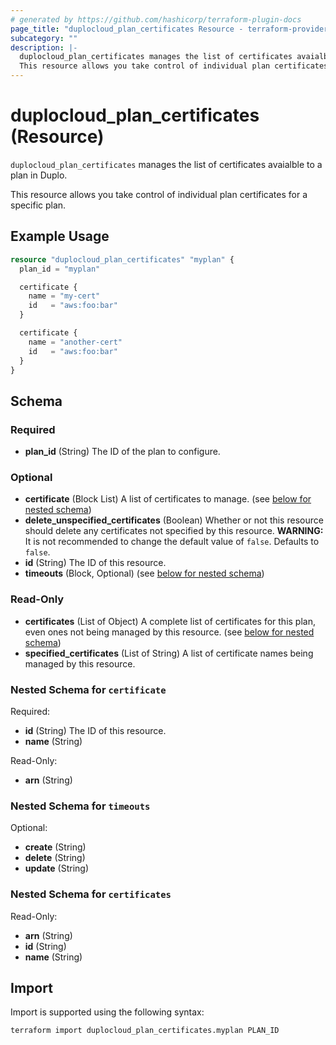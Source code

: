 ```yaml
---
# generated by https://github.com/hashicorp/terraform-plugin-docs
page_title: "duplocloud_plan_certificates Resource - terraform-provider-duplocloud"
subcategory: ""
description: |-
  duplocloud_plan_certificates manages the list of certificates avaialble to a plan in Duplo.
  This resource allows you take control of individual plan certificates for a specific plan.
---
```


# duplocloud_plan_certificates (Resource)

`duplocloud_plan_certificates` manages the list of certificates avaialble to a plan in Duplo.

This resource allows you take control of individual plan certificates for a specific plan.

## Example Usage

```terraform
resource "duplocloud_plan_certificates" "myplan" {
  plan_id = "myplan"

  certificate {
    name = "my-cert"
    id   = "aws:foo:bar"
  }

  certificate {
    name = "another-cert"
    id   = "aws:foo:bar"
  }
}
```

<!-- schema generated by tfplugindocs -->
## Schema

### Required

- **plan_id** (String) The ID of the plan to configure.

### Optional

- **certificate** (Block List) A list of certificates to manage. (see [below for nested schema](#nestedblock--certificate))
- **delete_unspecified_certificates** (Boolean) Whether or not this resource should delete any certificates not specified by this resource. **WARNING:**  It is not recommended to change the default value of `false`. Defaults to `false`.
- **id** (String) The ID of this resource.
- **timeouts** (Block, Optional) (see [below for nested schema](#nestedblock--timeouts))

### Read-Only

- **certificates** (List of Object) A complete list of certificates for this plan, even ones not being managed by this resource. (see [below for nested schema](#nestedatt--certificates))
- **specified_certificates** (List of String) A list of certificate names being managed by this resource.

<a id="nestedblock--certificate"></a>
### Nested Schema for `certificate`

Required:

- **id** (String) The ID of this resource.
- **name** (String)

Read-Only:

- **arn** (String)


<a id="nestedblock--timeouts"></a>
### Nested Schema for `timeouts`

Optional:

- **create** (String)
- **delete** (String)
- **update** (String)


<a id="nestedatt--certificates"></a>
### Nested Schema for `certificates`

Read-Only:

- **arn** (String)
- **id** (String)
- **name** (String)

## Import

Import is supported using the following syntax:

```shell
terraform import duplocloud_plan_certificates.myplan PLAN_ID
```
